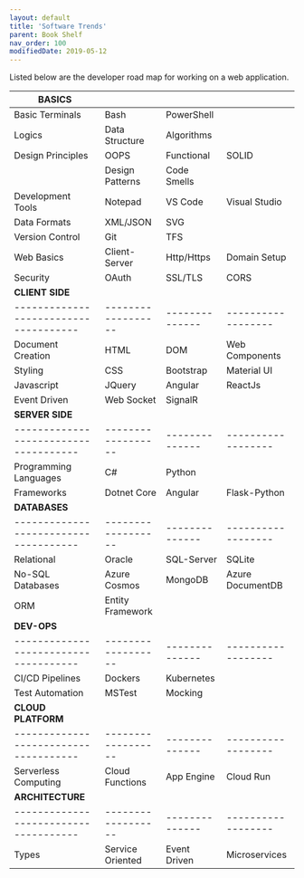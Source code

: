 ```yaml
---
layout: default
title: 'Software Trends'
parent: Book Shelf
nav_order: 100
modifiedDate: 2019-05-12
---
```


Listed below are the developer road map for working on a web application. 

| **BASICS**                          |                  |              |                  |
|-------------------------------------|------------------|--------------|------------------|
| Basic Terminals                     | Bash             | PowerShell   |                  |
| Logics                              | Data Structure   | Algorithms   |                  |
| Design Principles                   | OOPS             | Functional   | SOLID            |
|                                     | Design Patterns  | Code Smells  |                  |
| Development Tools                   | Notepad          | VS Code      | Visual Studio    |
| Data Formats                        | XML/JSON         | SVG          |                  |
| Version Control                     | Git              | TFS          |                  |
| Web Basics                          | Client\-Server   | Http/Https   | Domain Setup     |
| Security                            | OAuth            | SSL/TLS      | CORS             |
| **CLIENT SIDE**                     |                  |              |                  |
|-------------------------------------|------------------|--------------|------------------|
| Document Creation                   | HTML             | DOM          | Web Components   |
| Styling                             | CSS              | Bootstrap    | Material UI      |
| Javascript                          | JQuery           | Angular      | ReactJs          |
| Event Driven                        | Web Socket       | SignalR      |                  |
| **SERVER SIDE**                     |                  |              |                  |
|-------------------------------------|------------------|--------------|------------------|
| Programming Languages               | C\#              | Python       |                  |
| Frameworks                          | Dotnet Core      | Angular      | Flask\-Python    |
| **DATABASES**                       |                  |              |                  |
|-------------------------------------|------------------|--------------|------------------|
| Relational                          | Oracle           | SQL\-Server  | SQLite           |
| No\-SQL Databases                   | Azure Cosmos     | MongoDB      | Azure DocumentDB |
| ORM                                 | Entity Framework |              |                  |
| **DEV\-OPS**                        |                  |              |                  |
|-------------------------------------|------------------|--------------|------------------|
| CI/CD Pipelines                     | Dockers          | Kubernetes   |                  |
| Test Automation                     | MSTest           | Mocking      |                  |
| **CLOUD PLATFORM**                  |                  |              |                  |
|-------------------------------------|------------------|--------------|------------------|
| Serverless Computing                | Cloud Functions  | App Engine   | Cloud Run        |
| **ARCHITECTURE**                    |                  |              |                  |
|-------------------------------------|------------------|--------------|------------------|
| Types                               | Service Oriented | Event Driven | Microservices    |

